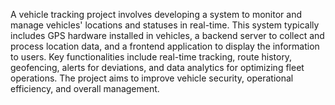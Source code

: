 A vehicle tracking project involves developing a system to monitor and manage vehicles' locations and statuses in real-time.
This system typically includes GPS hardware installed in vehicles, a backend server to collect and process location data, and a frontend application to display the information to users.
Key functionalities include real-time tracking, route history, geofencing, alerts for deviations, and data analytics for optimizing fleet operations. 
The project aims to improve vehicle security, operational efficiency, and overall management.
